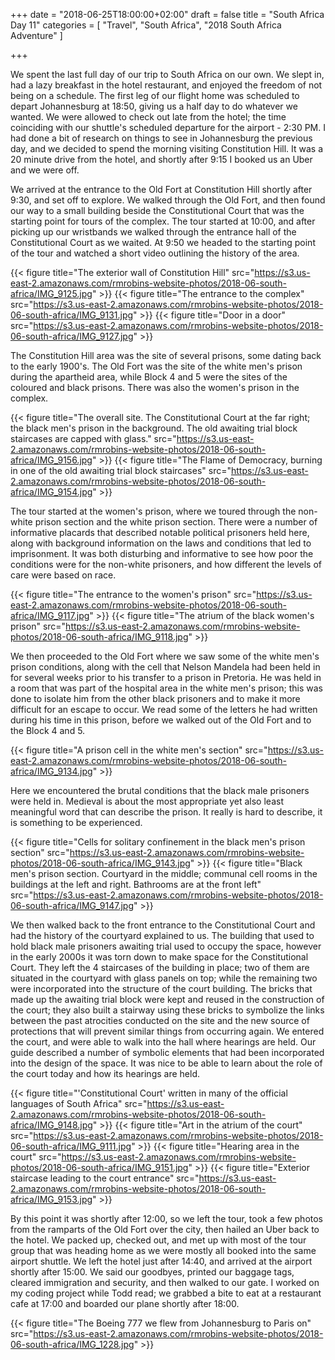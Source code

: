 +++
date = "2018-06-25T18:00:00+02:00"
draft = false
title = "South Africa Day 11"
categories = [ "Travel", "South Africa", "2018 South Africa Adventure" ]

+++

We spent the last full day of our trip to South Africa on our own. We slept in, had a lazy breakfast in the hotel restaurant, and enjoyed the freedom of not being on a schedule. The first leg of our flight home was scheduled to depart Johannesburg at 18:50, giving us a half day to do whatever we wanted. We were allowed to check out late from the hotel; the time coinciding with our shuttle's scheduled departure for the airport - 2:30 PM. I had done a bit of research on things to see in Johannesburg the previous day, and we decided to spend the morning visiting Constitution Hill. It was a 20 minute drive from the hotel, and shortly after 9:15 I booked us an Uber and we were off.

We arrived at the entrance to the Old Fort at Constitution Hill shortly after 9:30, and set off to explore. We walked through the Old Fort, and then found our way to a small building beside the Constitutional Court that was the starting point for tours of the complex. The tour started at 10:00, and after picking up our wristbands we walked through the entrance hall of the Constitutional Court as we waited. At 9:50 we headed to the starting point of the tour and watched a short video outlining the history of the area.

{{< figure title="The exterior wall of Constitution Hill" src="https://s3.us-east-2.amazonaws.com/rmrobins-website-photos/2018-06-south-africa/IMG_9125.jpg" >}}
{{< figure title="The entrance to the complex" src="https://s3.us-east-2.amazonaws.com/rmrobins-website-photos/2018-06-south-africa/IMG_9131.jpg" >}}
{{< figure title="Door in a door" src="https://s3.us-east-2.amazonaws.com/rmrobins-website-photos/2018-06-south-africa/IMG_9127.jpg" >}}

The Constitution Hill area was the site of several prisons, some dating back to the early 1900's. The Old Fort was the site of the white men's prison during the apartheid area, while Block 4 and 5 were the sites of the coloured and black prisons. There was also the women's prison in the complex.

{{< figure title="The overall site. The Constitutional Court at the far right; the black men's prison in the background. The old awaiting trial block staircases are capped with glass." src="https://s3.us-east-2.amazonaws.com/rmrobins-website-photos/2018-06-south-africa/IMG_9156.jpg" >}}
{{< figure title="The Flame of Democracy, burning in one of the old awaiting trial block staircases" src="https://s3.us-east-2.amazonaws.com/rmrobins-website-photos/2018-06-south-africa/IMG_9154.jpg" >}}


The tour started at the women's prison, where we toured through the non-white prison section and the white prison section. There were a number of informative placards that described notable political prisoners held here, along with background information on the laws and conditions that led to imprisonment. It was both disturbing and informative to see how poor the conditions were for the non-white prisoners, and how different the levels of care were based on race.

{{< figure title="The entrance to the women's prison" src="https://s3.us-east-2.amazonaws.com/rmrobins-website-photos/2018-06-south-africa/IMG_9117.jpg" >}}
{{< figure title="The atrium of the black women's prison" src="https://s3.us-east-2.amazonaws.com/rmrobins-website-photos/2018-06-south-africa/IMG_9118.jpg" >}}

We then proceeded to the Old Fort where we saw some of the white men's prison conditions, along with the cell that Nelson Mandela had been held in for several weeks prior to his transfer to a prison in Pretoria. He was held in a room that was part of the hospital area in the white men's prison; this was done to isolate him from the other black prisoners and to make it more difficult for an escape to occur. We read some of the letters he had written during his time in this prison, before we walked out of the Old Fort and to the Block 4 and 5.

{{< figure title="A prison cell in the white men's section" src="https://s3.us-east-2.amazonaws.com/rmrobins-website-photos/2018-06-south-africa/IMG_9134.jpg" >}}

Here we encountered the brutal conditions that the black male prisoners were held in. Medieval is about the most appropriate yet also least meaningful word that can describe the prison. It really is hard to describe, it is something to be experienced.

{{< figure title="Cells for solitary confinement in the black men's prison section" src="https://s3.us-east-2.amazonaws.com/rmrobins-website-photos/2018-06-south-africa/IMG_9143.jpg" >}}
{{< figure title="Black men's prison section. Courtyard in the middle; communal cell rooms in the buildings at the left and right. Bathrooms are at the front left" src="https://s3.us-east-2.amazonaws.com/rmrobins-website-photos/2018-06-south-africa/IMG_9147.jpg" >}}

We then walked back to the front entrance to the Constitutional Court and had the history of the courtyard explained to us. The building that used to hold black male prisoners awaiting trial used to occupy the space, however in the early 2000s it was torn down to make space for the Constitutional Court. They left the 4 staircases of the building in place; two of them are situated in the courtyard with glass panels on top; while the remaining two were incorporated into the structure of the court building. The bricks that made up the awaiting trial block were kept and reused in the construction of the court; they also built a stairway using these bricks to symbolize the links between the past atrocities conducted on the site and the new source of protections that will prevent similar things from occurring again. We entered the court, and were able to walk into the hall where hearings are held. Our guide described a number of symbolic elements that had been incorporated into the design of the space. It was nice to be able to learn about the role of the court today and how its hearings are held.

{{< figure title="'Constitutional Court' written in many of the official languages of South Africa" src="https://s3.us-east-2.amazonaws.com/rmrobins-website-photos/2018-06-south-africa/IMG_9148.jpg" >}}
{{< figure title="Art in the atrium of the court" src="https://s3.us-east-2.amazonaws.com/rmrobins-website-photos/2018-06-south-africa/IMG_9111.jpg" >}}
{{< figure title="Hearing area in the court" src="https://s3.us-east-2.amazonaws.com/rmrobins-website-photos/2018-06-south-africa/IMG_9151.jpg" >}}
{{< figure title="Exterior staircase leading to the court entrance" src="https://s3.us-east-2.amazonaws.com/rmrobins-website-photos/2018-06-south-africa/IMG_9153.jpg" >}}

By this point it was shortly after 12:00, so we left the tour, took a few photos from the ramparts of the Old Fort over the city, then hailed an Uber back to the hotel. We packed up, checked out, and met up with most of the tour group that was heading home as we were mostly all booked into the same airport shuttle. We left the hotel just after 14:40, and arrived at the airport shortly after 15:00. We said our goodbyes, printed our baggage tags, cleared immigration and security, and then walked to our gate. I worked on my coding project while Todd read; we grabbed a bite to eat at a restaurant cafe at 17:00 and boarded our plane shortly after 18:00.

{{< figure title="The Boeing 777 we flew from Johannesburg to Paris on" src="https://s3.us-east-2.amazonaws.com/rmrobins-website-photos/2018-06-south-africa/IMG_1228.jpg" >}}
